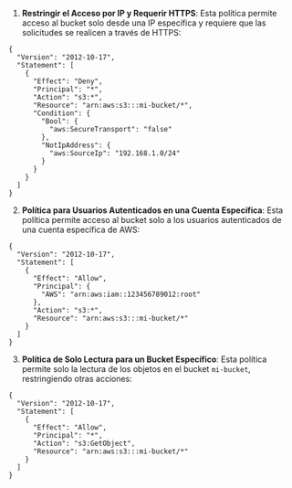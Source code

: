 1. **Restringir el Acceso por IP y Requerir HTTPS**: Esta política permite acceso al bucket solo desde una IP específica y requiere que las solicitudes se realicen a través de HTTPS:

```
{
  "Version": "2012-10-17",
  "Statement": [
    {
      "Effect": "Deny",
      "Principal": "*",
      "Action": "s3:*",
      "Resource": "arn:aws:s3:::mi-bucket/*",
      "Condition": {
        "Bool": {
          "aws:SecureTransport": "false"
        },
        "NotIpAddress": {
          "aws:SourceIp": "192.168.1.0/24"
        }
      }
    }
  ]
}
```

2. **Política para Usuarios Autenticados en una Cuenta Específica**: Esta política permite acceso al bucket solo a los usuarios autenticados de una cuenta específica de AWS:

```
{
  "Version": "2012-10-17",
  "Statement": [
    {
      "Effect": "Allow",
      "Principal": {
        "AWS": "arn:aws:iam::123456789012:root"
      },
      "Action": "s3:*",
      "Resource": "arn:aws:s3:::mi-bucket/*"
    }
  ]
}
```

3. **Política de Solo Lectura para un Bucket Específico**: Esta política permite solo la lectura de los objetos en el bucket `mi-bucket`, restringiendo otras acciones:

```
{
  "Version": "2012-10-17",
  "Statement": [
    {
      "Effect": "Allow",
      "Principal": "*",
      "Action": "s3:GetObject",
      "Resource": "arn:aws:s3:::mi-bucket/*"
    }
  ]
}
```

